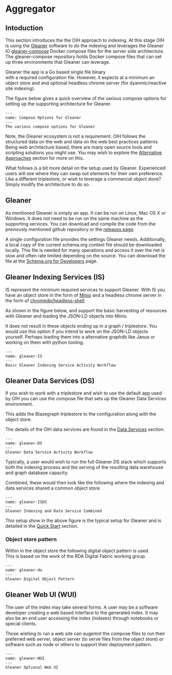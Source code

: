 # Aggregator

## Intoduction


This section introduces the the OIH approach to indexing. At this stage OIH is 
using the [Gleaner](https://github.com/earthcubearchitecture-project418/gleaner) software to do the indexing and leverages the Gleaner IO 
[gleaner-compose](https://github.com/gleanerio/gleaner-compose) Docker 
compose files for the server side architecture. The gleaner-compose repository holds Docker compose files that can set up three environments
that Gleaner can leverage.

Gleaner the app is a Go based single file binary  
with a required configuration file.  However, it expects at a minimum an object store and 
and optional headless chrome server (for dyanmic/reactive site indexing).  

The figure below gives a quick overview of the various compose options for setting up 
the supporting architecture for Gleaner. 


```{figure} ./images/composeOptions.png
---
name: Compose Options for Gleaner
---
The various compose options for Gleaner
```

Note, the Gleaner ecosystem is not a requirement.  OIH follows the structured data on the web and data on the web best practices patterns.  Being web architecture based, there are many open source tools and scripting solutions you might use.  You may wish to explore the [Alternative Approaches](alternatives.md) section for more on this.


What follows is a bit more detail on the setup used by Gleaner.  Experienced users will 
see where they can swap out elements for their own preference.  Like a different 
triplestore, or wish to leverage a commercial object store?  Simply modify the architecture
to do so.  

## Gleaner

As mentioned Gleaner is simply an app.  It can be run on Linux, Mac OS X or Windows.  It does
not need to be run on the same machine as the supporting services.  You can download and 
compile the code from the previously mentioned github repository or 
the [releases page](https://github.com/earthcubearchitecture-project418/gleaner/releases). 

A single configuration file provides the settings Gleaner needs.  Additionally, a local 
copy of the current schema.org context file should be downloaded locally.  This file is needed
for many operations and access it over the net is slow and often rate limited depending on the 
source.   You can download the file at the [Schema.org for Developers](https://schema.org/docs/developers.html) page.  


## Gleaner Indexing Services (IS)

IS represent the minimum required services to support Gleaner.  With IS you have an object
store in the form of [Minio](https://min.io/) and a headless chrome server in the form of 
[chromedp/headless-shell](https://hub.docker.com/r/chromedp/headless-shell).  

As shown in the figure below, and support the basic harvesting of resources with Gleaner
and loading the JSON-LD objects into Minio.

It does not result in these objects ending up in a graph / triplestore.   You would use
this option if you intend to work on the JSON-LD objects yourself.  Perhaps loading 
them into a alternative graphdb like Janus or working on them with python tooling. 


```{figure} ./images/gleaner1.png
---
name: gleaner-IS
---
Basic Gleaner Indexing Service Activity Workflow
```

## Gleaner Data Services (DS)

If you wish to work with a triplestore and wish to use the default app used by OIH
you can use the compose file that sets up the Gleaner Data Services environment.  

This adds the Blazegraph triplestore to the configuration along with the object store. 

The details of the OIH data services are found in the
 [Data Services](dataservices.md) section.

```{figure} ./images/gleaner2.png
---
name: gleaner-DS
---
Gleaner Data Service Activity Workflow
```

Typically, a user would wish to run the full Gleaner DS stack which supports
both the indexing process and the serving of the resulting data warehouse and graph 
database capacity.  

Combined, these would then look like the following where the indexing and
data services shared a common object store.  

```{figure} ./images/gleaner3.png
---
name: gleaner-ISDS
---
Gleaner Indexing and Data Service Combined
```

This setup show in the above figure is the typical setup for Gleaner and is 
detailed in the [Quick Start](./qstart.md) section.


### Object store pattern

Within in the object store the following digital object pattern is used.  
This is based on the work of the RDA Digital Fabric working group.  

```{figure} ./images/do.png
---
name: gleaner-do
---
Gleaner Digital Object Pattern
```


## Gleaner Web UI (WUI)

The user of the index may take several forms.  A user may be a software developer creating a web based 
interface to the generated index.  It may also be an end user accessing the index (indexes) through notebooks
or special clients.  

Those wishing to run a web site can augemnt the compose files to run their 
preferred web server, object server (to serve files from the object store) or 
software such as node or others to support their deployment pattern.  



```{figure} ./images/gleaner4.png
---
name: gleaner-WUI
---
Gleaner Optional Web UI
```

